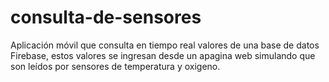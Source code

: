 # consulta-de-sensores
Aplicación móvil que consulta en tiempo real valores de una base de datos Firebase, estos valores se ingresan desde un apagina web simulando que son leídos por sensores de temperatura y oxigeno.
